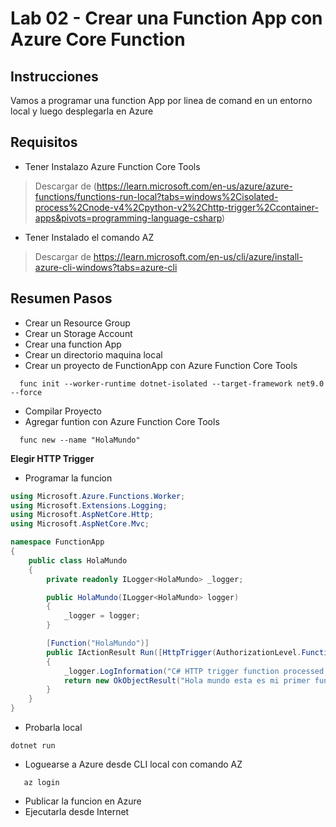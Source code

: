 # Lab 02 - Crear una Function App con Azure Core Function

## Instrucciones

Vamos a programar una function App por linea de comand en un entorno local y luego desplegarla en Azure

## Requisitos

* Tener Instalazo Azure Function Core Tools
> Descargar de (https://learn.microsoft.com/en-us/azure/azure-functions/functions-run-local?tabs=windows%2Cisolated-process%2Cnode-v4%2Cpython-v2%2Chttp-trigger%2Ccontainer-apps&pivots=programming-language-csharp)

* Tener Instalado el comando AZ
> Descargar de https://learn.microsoft.com/en-us/cli/azure/install-azure-cli-windows?tabs=azure-cli

## Resumen Pasos

* Crear un Resource Group
* Crear un Storage Account
* Crear una function App
* Crear un directorio maquina local
* Crear un proyecto de FunctionApp con Azure Function Core Tools

```
  func init --worker-runtime dotnet-isolated --target-framework net9.0 --force
```

* Compilar Proyecto 
* Agregar funtion con Azure Function Core Tools

```
  func new --name "HolaMundo"
```
**Elegir HTTP Trigger**  

* Programar la funcion

```c#
using Microsoft.Azure.Functions.Worker;
using Microsoft.Extensions.Logging;
using Microsoft.AspNetCore.Http;
using Microsoft.AspNetCore.Mvc;

namespace FunctionApp
{
    public class HolaMundo
    {
        private readonly ILogger<HolaMundo> _logger;

        public HolaMundo(ILogger<HolaMundo> logger)
        {
            _logger = logger;
        }

        [Function("HolaMundo")]
        public IActionResult Run([HttpTrigger(AuthorizationLevel.Function, "get", "post")] HttpRequest req)
        {
            _logger.LogInformation("C# HTTP trigger function processed a request.");
            return new OkObjectResult("Hola mundo esta es mi primer funcion de Function APP!");
        }
    }
}

```

* Probarla local

```
dotnet run
```

* Loguearse a Azure desde CLI local con comando AZ

```
   az login
```

* Publicar la funcion en Azure
* Ejecutarla desde Internet

